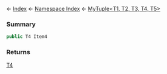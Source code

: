 ← [Index](Api-Index) ← [Namespace Index](Namespace-Index) ← [MyTuple\<T1, T2, T3, T4, T5>](VRage.MyTuple`5)

### Summary

```csharp
public T4 Item4
```

### Returns

[T4]()

